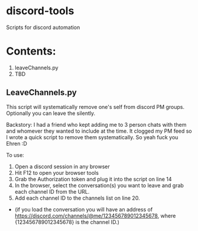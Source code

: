 # discord-tools
Scripts for discord automation

# Contents:
1. leaveChannels.py
2. TBD

## LeaveChannels.py

This script will systematically remove one's self from discord PM groups. Optionally you can leave the silently.

Backstory: I had a friend who kept adding me to 3 person chats with them and whomever they wanted to include at the time. It clogged my PM feed so I wrote a quick script to remove them systematically. So yeah fuck you Ehren :D

To use:
1. Open a discord session in any browser
2. Hit F12 to open your browser tools
3. Grab the Authorization token and plug it into the script on line 14
4. In the browser, select the conversation(s) you want to leave and grab each channel ID from the URL.
5. Add each channel ID to the channels list on line 20.

* (if you load the conversation you will have an address of https://discord.com/channels/@me/123456789012345678, where {123456789012345678} is the channel ID.)
